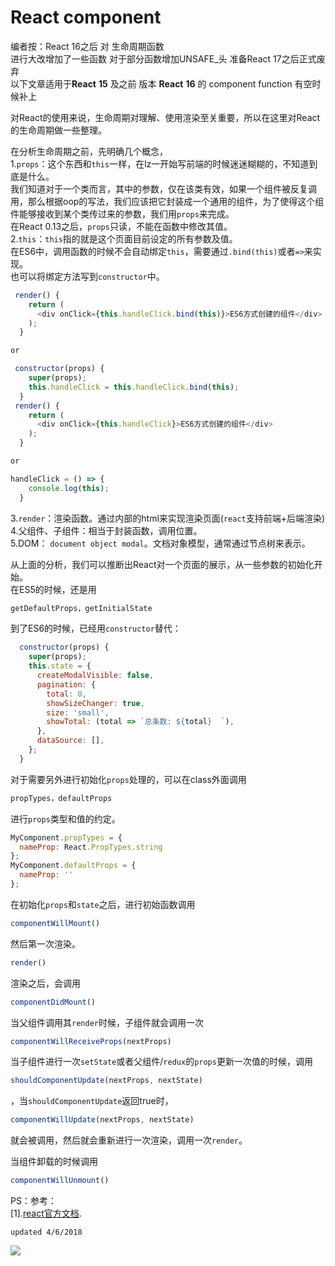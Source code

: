 # React component

编者按：React 16之后 对 生命周期函数  
进行大改增加了一些函数 对于部分函数增加UNSAFE\_头 准备React 17之后正式废弃   
以下文章适用于**React** **15** 及之前 版本 **React** **16** 的 component function 有空时候补上

对React的使用来说，生命周期对理解、使用渲染至关重要，所以在这里对React的生命周期做一些整理。

在分析生命周期之前，先明确几个概念，  
1.`props`：这个东西和`this`一样，在lz一开始写前端的时候迷迷糊糊的，不知道到底是什么。  
我们知道对于一个类而言，其中的参数，仅在该类有效，如果一个组件被反复调用，那么根据oop的写法，我们应该把它封装成一个通用的组件，为了使得这个组件能够接收到某个类传过来的参数，我们用`props`来完成。  
在React 0.13之后，`props`只读，不能在函数中修改其值。  
2.`this`：`this`指的就是这个页面目前设定的所有参数及值。  
在ES6中，调用函数的时候不会自动绑定`this`，需要通过`.bind(this)`或者`=>`来实现。  
也可以将绑定方法写到`constructor`中。

```javascript
 render() {
    return (
      <div onClick={this.handleClick.bind(this)}>ES6方式创建的组件</div>
    );
  }

or

 constructor(props) {
    super(props);
    this.handleClick = this.handleClick.bind(this);
  }
 render() {
    return (
      <div onClick={this.handleClick}>ES6方式创建的组件</div>
    );
  }

or

handleClick = () => {
    console.log(this);
  }
```

3.`render`：渲染函数。通过内部的html来实现渲染页面\(`react`支持前端+后端渲染\)  
4.父组件、子组件：相当于封装函数，调用位置。  
5.DOM： `document object modal`。文档对象模型，通常通过节点树来表示。

从上面的分析，我们可以推断出React对一个页面的展示，从一些参数的初始化开始。  
在ES5的时候，还是用

```javascript
getDefaultProps，getInitialState
```

到了ES6的时候，已经用`constructor`替代：

```javascript
  constructor(props) {
    super(props);
    this.state = {
      createModalVisible: false,
      pagination: {
        total: 0,
        showSizeChanger: true,
        size: 'small',
        showTotal: (total => `总条数: ${total}  `),
      },
      dataSource: [],
    };
  }
```

对于需要另外进行初始化`props`处理的，可以在class外面调用

```javascript
propTypes，defaultProps
```

进行`props`类型和值的约定。

```jsx
MyComponent.propTypes = {
  nameProp: React.PropTypes.string
};
MyComponent.defaultProps = {
  nameProp: ''
};
```

在初始化`props`和`state`之后，进行初始函数调用

```javascript
componentWillMount()
```

然后第一次渲染。

```jsx
render()
```

渲染之后，会调用

```javascript
componentDidMount()
```

当父组件调用其`render`时候，子组件就会调用一次

```javascript
componentWillReceiveProps(nextProps)
```

当子组件进行一次`setState`或者父组件/`redux`的`props`更新一次值的时候，调用

```javascript
shouldComponentUpdate(nextProps, nextState)
```

，当`shouldComponentUpdate`返回true时，

```javascript
componentWillUpdate(nextProps, nextState)
```

就会被调用，然后就会重新进行一次渲染，调用一次`render`。

当组件卸载的时候调用

```javascript
componentWillUnmount()
```

PS：参考：  
\[1\].[react官方文档](https://reactjs.org/docs/react-component.html).

`updated 4/6/2018`

![](http://wyydsb.xin/wp-content/uploads/2018/04/4.6II.png)

